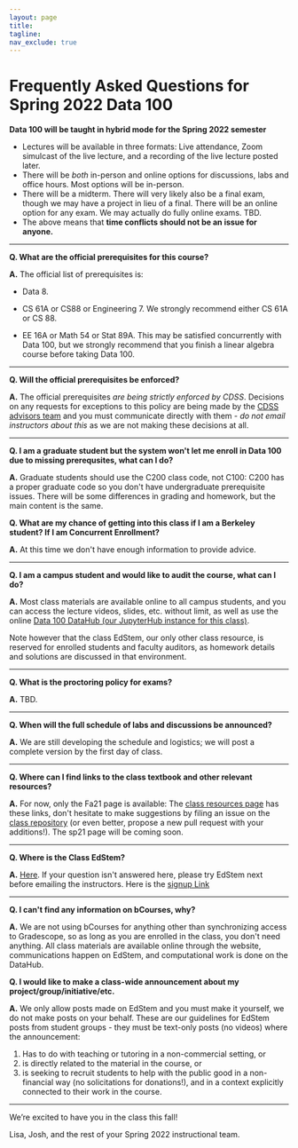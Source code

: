 ```yaml
---
layout: page
title:
tagline:
nav_exclude: true
---
```


# Frequently Asked Questions for Spring 2022 Data 100

**Data 100 will be taught in hybrid mode for the Spring 2022 semester**

* Lectures will be available in three formats: Live attendance, Zoom simulcast of the live lecture, and a recording of the live lecture posted later.
* There will be _both_ in-person and online options for discussions, labs and office hours. Most options will be in-person.
* There will be a midterm. There will very likely also be a final exam, though we may have a project in lieu of a final. There will be an online option for any exam. We may actually do fully online exams. TBD.
* The above means that **time conflicts should not be an issue for anyone.**

<!-- Template to copy/paste

---
**Q. **

**A.**

--- 
-->

---
**Q. What are the official prerequisites for this course?**

**A.** The official list of prerequisites is:

- Data 8.

- CS 61A or CS88 or Engineering 7. We strongly recommend either CS 61A or CS 88.

- EE 16A or Math 54 or Stat 89A. This may be satisfied concurrently with Data 100, but we strongly recommend that you finish a linear algebra course before taking Data 100.

---
**Q. Will the official prerequisites be enforced?**

**A.** The official prerequisites _are being strictly enforced by CDSS_.  Decisions on any requests for exceptions to this policy are being made by the [CDSS advisors team](https://data.berkeley.edu/degrees/student-services) and you must communicate directly with them - _do not email instructors about this_ as we are not making these decisions at all.

---
**Q. I am a graduate student but the system won't let me enroll in Data 100 due to missing prerequsites, what can I do?**

**A.** Graduate students should use the C200 class code, not C100: C200 has a proper graduate code so you don't have undergraduate prerequisite issues. There will be some differences in grading and homework, but the main content is the same.


<!--
---
**Q. I am waitlisted, what should I do?**

**A.** Currently (Aug 23, 2021) the waitlist is relatively short compared to the overall class size, so we do not expect any issues allowing waitlisted students once the usual early-semester shuffle takes place.

We recommend that you sign up for the class Piazza and follow the class assuming you'll have a slot soon. All lectures and class materials are openly available on the [class website](http://ds100.org/fa21/) and all discussions happen on Piazza. We'll be monitoring the waitlist and will do our best to ensure all waitlisted students can enroll.

There is no material on bCourses that you need or will miss, and if/when you get formally enrolled, you'll be automatically added to bCourses for grade management (the only thing we keep there, to sync with Gradescope). In the meantime, you can join Gradescope using this code: `BPRBWV`.

-->
<!--
---
**Q. I have a Concurrent Enrollment Request that hasn't been approved yet, what should I do?**

**A.** By campus policy, we must first process the waitlist in its entirety before we can admit you. We will do all we can to ensure all waitlisted students are promptly admitted, so that you can also enroll in the course, though we can not provide 100% guarantee that will be the case. But given we think it is _likely_ we'll be able to admit you, we strongly suggest you start working on the course, following lectures and turning in assignments, from the start. This will prevent you from falling behind and will give you the best chance of success in the class.-->

**Q. What are my chance of getting into this class if I am a Berkeley student? If I am Concurrent Enrollment?**

**A.** At this time we don't have enough information to provide advice.

---
**Q. I am a campus student and would like to audit the course, what can I do?**

**A.** Most class materials are available online to all campus students, and you can access the lecture videos, slides, etc. without limit, as well as use the online [Data 100 DataHub (our JupyterHub instance for this class)](https://data100.datahub.berkeley.edu).

Note however that the class EdStem, our only other class resource, is reserved for enrolled students and faculty auditors, as homework details and solutions are discussed in that environment.

<!--
--- 
**Q. I have a time conflict for the final, what can I do?**

**A.** The course will have a final group project in lieu of a final exam, so there should be no issues for anyone on this front.
-->


--- 

**Q. What is the proctoring policy for exams?**

**A.** TBD.

<!--
---
**Q. What is the alternate exam policy?**

**A.** Each exam will be offered in two timeslots, roughly corresponding to the morning and evening in Pacific Time, to accommodate for timezone differences. Everyone must be able to make one of these two timeslots; we will not be offering additional alternates to accommodate for class conflicts.
-->

---
**Q. When will the full schedule of labs and discussions be announced?**

**A.** We are still developing the schedule and logistics; we will post a complete version by the first day of class.

---
**Q. Where can I find links to the class textbook and other relevant resources?**

**A.** For now, only the Fa21 page is available: The [class resources page](https://ds100.org/fa21/resources) has these links, don't hesitate to make suggestions by filing an issue on the [class repository](https://github.com/DS-100/fa21/tree/gh-pages) (or even better, propose a new pull request with your additions!). The sp21 page will be coming soon.

--- 
**Q. Where is the Class EdStem?**

**A.** [Here](https://piazza.com/class/kqsiwfz12g0482). If your question isn't answered here, please try EdStem next before emailing the instructors. Here is the [signup Link](piazza.com/berkeley/fall2021/data100)

---
**Q. I can't find any information on bCourses, why?**

**A.** We are not using bCourses for anything other than synchronizing access to Gradescope, so as long as you are enrolled in the class, you don't need anything. All class materials are available online through the website, communications happen on EdStem, and computational work is done on the DataHub.

<!--
--- 
**Q. I have added the course later in the semester. Can I catch up? Can I be excused for all late work**

**A.** The answer to the first question is impossible to give in general, as it depends both on how late you add the course, and what your own background is. But as a general rule, the course moves quite quickly and covers new ground from the start. We estimate most students will probably struggle to catch up effectively if they join any later than the first few days of the semester, unless they have a particularly strong background already in the initial topics (probability, SQL, Python and Pandas).

As for the second part of this question - in fairness to our desire to apply our policies as uniformly and universally as possible, we do not make separate considerations for late work based on the date you joined the course.  We offer fairly generous drop/late assignment policies which you can take advantage of and apply them to early work, but there are no extra allowances based on your start date.

To get a section (discussion and lab) assignment, please contact Akshara Majjiga.
-->
<!--
---
**Q. I didn't turn in a Lab/HW/etc in time, can I have an extension?**

**A.** We have a generous drop policy for assignments, and therefore we do not provide extensions, unless there is a _major and documented_ set of exceptional circumstances (death in the family, outage in the hub that prevents students from working, natural disaster, ...). If the problem is class-wide we'll make announcements on Piazza, else you can request the extension by contacting Samantha Hing.

---
-->

**Q. I would like to make a class-wide announcement about my project/group/initiative/etc.**

**A.** We only allow posts made on EdStem and you must make it yourself, we do not make posts on your behalf.  These are our guidelines for EdStem posts from student groups - they must be text-only posts (no videos) where the announcement:

1. Has to do with teaching or tutoring in a non-commercial setting, or
2. is directly related to the material in the course, or
3. is seeking to recruit students to help with the public good in a non-financial way (no solicitations for donations!), and in a context explicitly connected to their work in the course.

<!--
---
**Q. Who do I contact if I have further questions, how do I email the instruction team?**

**A.** Please e-mail data100.instructors@berkeley.edu, and one of the instructors will get back to you. Note that this address is monitored by the team of the two lead instructors (Alvin Wan and Fernando Pérez) as well as several lead GSIs, to ensure more timely responses. You can contact Alvin and Fernando directly for matters that require strict privacy and their direct attention.
-->

---
We’re excited to have you in the class this fall!

Lisa, Josh, and the rest of your Spring 2022 instructional team.